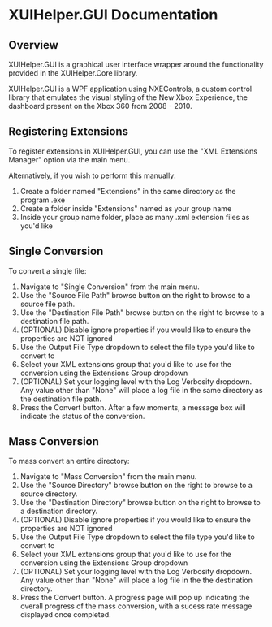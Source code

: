 # XUIHelper.GUI Documentation

## Overview

XUIHelper.GUI is a graphical user interface wrapper around the functionality provided in the XUIHelper.Core library.

XUIHelper.GUI is a WPF application using NXEControls, a custom control library that emulates the visual styling of the New Xbox Experience, the dashboard present on the Xbox 360 from 2008 - 2010.

## Registering Extensions

To register extensions in XUIHelper.GUI, you can use the "XML Extensions Manager" option via the main menu.

Alternatively, if you wish to perform this manually:
1) Create a folder named "Extensions" in the same directory as the program .exe
2) Create a folder inside "Extensions" named as your group name
3) Inside your group name folder, place as many .xml extension files as you'd like

## Single Conversion

To convert a single file:
1) Navigate to "Single Conversion" from the main menu.
2) Use the "Source File Path" browse button on the right to browse to a source file path.
3) Use the "Destination File Path" browse button on the right to browse to a destination file path.
4) (OPTIONAL) Disable ignore properties if you would like to ensure the properties are NOT ignored
5) Use the Output File Type dropdown to select the file type you'd like to convert to
6) Select your XML extensions group that you'd like to use for the conversion using the Extensions Group dropdown
7) (OPTIONAL) Set your logging level with the Log Verbosity dropdown. Any value other than "None" will place a log file in the same directory as the destination file path.
8) Press the Convert button. After a few moments, a message box will indicate the status of the conversion.

## Mass Conversion

To mass convert an entire directory:
1) Navigate to "Mass Conversion" from the main menu.
2) Use the "Source Directory" browse button on the right to browse to a source directory.
3) Use the "Destination Directory" browse button on the right to browse to a destination directory.
4) (OPTIONAL) Disable ignore properties if you would like to ensure the properties are NOT ignored
5) Use the Output File Type dropdown to select the file type you'd like to convert to
6) Select your XML extensions group that you'd like to use for the conversion using the Extensions Group dropdown
7) (OPTIONAL) Set your logging level with the Log Verbosity dropdown. Any value other than "None" will place a log file in the the destination directory.
8) Press the Convert button. A progress page will pop up indicating the overall progress of the mass conversion, with a sucess rate message displayed once completed.
